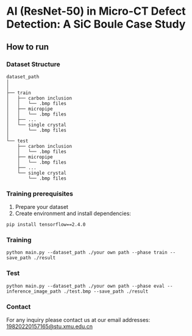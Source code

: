 # AI (ResNet-50) in Micro-CT Defect Detection: A SiC Boule Case Study
## How to run
### Dataset Structure
```
dataset_path
│
│
├── train
│   ├── carbon inclusion
│   │   └── .bmp files
│   ├── micropipe
│   │   └── .bmp files
│   ├── ...
│   └── single crystal
│       └── .bmp files
│
└── test
    ├── carbon inclusion
    │   └── .bmp files
    ├── micropipe
    │   └── .bmp files
    ├── ...
    └── single crystal
        └── .bmp files
```

### Training prerequisites
1. Prepare your dataset
2. Create environment and install dependencies:

``pip install tensorflow==2.4.0``
### Training
``python main.py --dataset_path ./your own path --phase train --save_path ./result
``
### Test
``
python main.py --dataset_path ./your own path --phase eval --inference_image_path ./test.bmp --save_path ./result
``
### Contact
For any inquiry please contact us at our email addresses: 19820220157165@stu.xmu.edu.cn